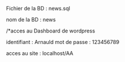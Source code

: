 Fichier de la BD : news.sql

nom de la BD : news

/*acces au Dashboard de wordpress

identifiant : Arnauld
mot de passe : 123456789

acces au site : localhost/AA
